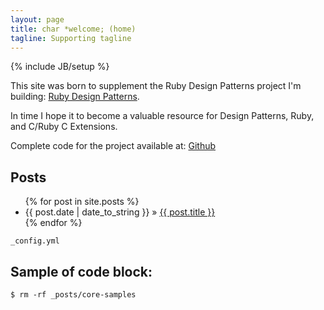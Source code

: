```yaml
---
layout: page
title: char *welcome; (home)
tagline: Supporting tagline
---
```

{% include JB/setup %}

This site was born to supplement the Ruby Design Patterns project I'm building: [Ruby Design Patterns](http://alistanis.github.io/DesignPatterns/).

In time I hope it to become a valuable resource for Design Patterns, Ruby, and C/Ruby C Extensions.

Complete code for the project available at: [Github](https://github.com/Alistanis/DesignPatterns)

## Posts

<ul class="posts">
  {% for post in site.posts %}
    <li><span>{{ post.date | date_to_string }}</span> &raquo; <a href="{{ BASE_PATH }}{{ post.url }}">{{ post.title }}</a></li>
  {% endfor %}
</ul>



`_config.yml`

## Sample of code block:

    $ rm -rf _posts/core-samples